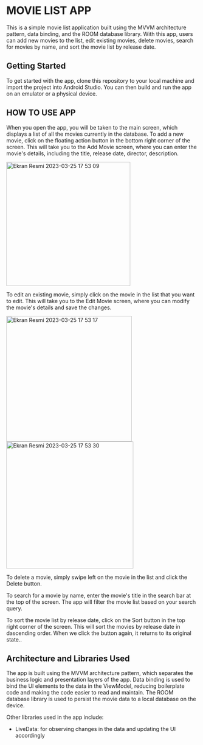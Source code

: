 # MOVIE LIST APP

This is a simple movie list application built using the MVVM architecture pattern, data binding, and the ROOM database library. With this app, users can add new movies to the list, edit existing movies, delete movies, search for movies by name, and sort the movie list by release date.

## Getting Started

To get started with the app, clone this repository to your local machine and import the project into Android Studio. You can then build and run the app on an emulator or a physical device.

## HOW TO USE APP

When you open the app, you will be taken to the main screen, which displays a list of all the movies currently in the database. To add a new movie, click on the floating action button in the bottom right corner of the screen. This will take you to the Add Movie screen, where you can enter the movie's details, including the title, release date, director, description.

<img width="326" alt="Ekran Resmi 2023-03-25 17 53 09" src="https://user-images.githubusercontent.com/61374255/227724948-71880b35-d44b-4c30-ba1e-6acddb155152.png">

To edit an existing movie, simply click on the movie in the list that you want to edit. This will take you to the Edit Movie screen, where you can modify the movie's details and save the changes.

<img width="330" alt="Ekran Resmi 2023-03-25 17 53 17" src="https://user-images.githubusercontent.com/61374255/227724954-f9b27177-a2e3-4c95-a716-163142efdbd6.png">

<img width="334" alt="Ekran Resmi 2023-03-25 17 53 30" src="https://user-images.githubusercontent.com/61374255/227724959-e5cb1ff6-89a0-42a2-931d-4e2c623ff769.png">

To delete a movie, simply swipe left on the movie in the list and click the Delete button.

To search for a movie by name, enter the movie's title in the search bar at the top of the screen. The app will filter the movie list based on your search query.

To sort the movie list by release date, click on the Sort button in the top right corner of the screen. This will sort the movies by release date in dascending order. 
When we click the button again, it returns to its original state..

## Architecture and Libraries Used

The app is built using the MVVM architecture pattern, which separates the business logic and presentation layers of the app. Data binding is used to bind the UI elements to the data in the ViewModel, reducing boilerplate code and making the code easier to read and maintain. The ROOM database library is used to persist the movie data to a local database on the device.

Other libraries used in the app include:
* LiveData: for observing changes in the data and updating the UI accordingly


